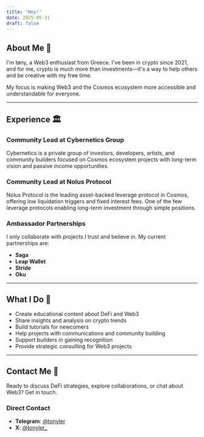 ```yaml
---
title: "Hey!"
date: 2025-05-31
draft: false
---
```


## About Me 🌱

I'm tøny, a Web3 enthusiast from Greece. I've been in crypto since 2021, and for me, crypto is much more than investments—it's a way to help others and be creative with my free time.

My focus is making Web3 and the Cosmos ecosystem more accessible and understandable for everyone.

---

## Experience 🏛️

### Community Lead at Cybernetics Group 

Cybernetics is a private group of investors, developers, artists, and community builders focused on Cosmos ecosystem projects with long-term vision and passive income opportunities.

### Community Lead at Nolus Protocol 

Nolus Protocol is the leading asset-backed leverage protocol in Cosmos, offering low liquidation triggers and fixed interest fees. One of the few leverage protocols enabling long-term investment through simple positions.

### Ambassador Partnerships 

I only collaborate with projects I trust and believe in. My current partnerships are:

- **Saga**
- **Leap Wallet**
- **Stride**
- **Oku**

---

## What I Do 📖

-  Create educational content about DeFi and Web3
-  Share insights and analysis on crypto trends
-  Build tutorials for newcomers
-  Help projects with communications and community building
-  Support builders in gaining recognition
-  Provide strategic consulting for Web3 projects

---

## Contact Me 💭

Ready to discuss DeFi strategies, explore collaborations, or chat about Web3? Get in touch.

### Direct Contact 
- **Telegram**: [@tonyler](https://t.me/tonyler)
- **X**: [@tonyler_](https://x.com/tonyler_)
